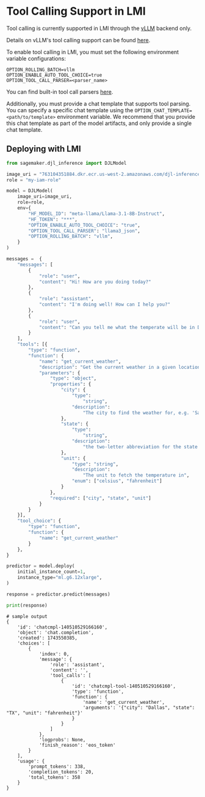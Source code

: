 # Tool Calling Support in LMI

Tool calling is currently supported in LMI through the [vLLM](vllm_user_guide.md) backend only.

Details on vLLM's tool calling support can be found [here](https://docs.vllm.ai/en/v0.8.4/features/tool_calling.html#how-to-write-a-tool-parser-plugin).

To enable tool calling in LMI, you must set the following environment variable configurations:

```
OPTION_ROLLING_BATCH=vllm
OPTION_ENABLE_AUTO_TOOL_CHOICE=true
OPTION_TOOL_CALL_PARSER=<parser_name>
```

You can find built-in tool call parsers [here](https://docs.vllm.ai/en/v0.7.3/features/tool_calling.html#automatic-function-calling).

Additionally, you must provide a chat template that supports tool parsing.
You can specify a specific chat template using the `OPTION_CHAT_TEMPLATE=<path/to/template>` environment variable.
We recommend that you provide this chat template as part of the model artifacts, and only provide a single chat template.

## Deploying with LMI

```python
from sagemaker.djl_inference import DJLModel

image_uri = "763104351884.dkr.ecr.us-west-2.amazonaws.com/djl-inference:0.32.0-lmi14.0.0-cu126"
role = "my-iam-role"

model = DJLModel(
    image_uri=image_uri,
    role=role,
    env={
        "HF_MODEL_ID": "meta-llama/Llama-3.1-8B-Instruct",
        "HF_TOKEN": "***",
        "OPTION_ENABLE_AUTO_TOOL_CHOICE": "true",
        "OPTION_TOOL_CALL_PARSER": "llama3_json",
        "OPTION_ROLLING_BATCH": "vllm",
    }
)

messages =  {
    "messages": [
        {
            "role": "user",
            "content": "Hi! How are you doing today?"
        }, 
        {
            "role": "assistant",
            "content": "I'm doing well! How can I help you?"
        }, 
        {
            "role": "user",
            "content": "Can you tell me what the temperate will be in Dallas, in fahrenheit?"
        }
    ],
    "tools": [{
        "type": "function",
        "function": {
            "name": "get_current_weather",
            "description": "Get the current weather in a given location",
            "parameters": {
                "type": "object",
                "properties": {
                    "city": {
                        "type":
                            "string",
                        "description":
                            "The city to find the weather for, e.g. 'San Francisco'"
                    },
                    "state": {
                        "type":
                            "string",
                        "description":
                            "the two-letter abbreviation for the state that the city is in, e.g. 'CA' which would mean 'California'"
                    },
                    "unit": {
                        "type": "string",
                        "description":
                            "The unit to fetch the temperature in",
                        "enum": ["celsius", "fahrenheit"]
                    }
                },
                "required": ["city", "state", "unit"]
            }
        }
    }],
    "tool_choice": {
        "type": "function",
        "function": {
            "name": "get_current_weather"
        }
    },
}

predictor = model.deploy(
    initial_instance_count=1,
    instance_type="ml.g6.12xlarge",
)

response = predictor.predict(messages)

print(response)
```
```
# sample output
{
    'id': 'chatcmpl-140510529166160',
    'object': 'chat.completion',
    'created': 1743550385,
    'choices': [
        {
            'index': 0,
            'message': {
                'role': 'assistant',
                'content': '',
                'tool_calls': [
                    {
                        'id': 'chatcmpl-tool-140510529166160',
                        'type': 'function',
                        'function': {
                            'name': 'get_current_weather',
                            'arguments': '{"city": "Dallas", "state": "TX", "unit": "fahrenheit"}'
                        }
                    }
                ]
            },
            'logprobs': None,
            'finish_reason': 'eos_token'
        }
    ],
    'usage': {
        'prompt_tokens': 338, 
        'completion_tokens': 20, 
        'total_tokens': 358
    }
}
```
